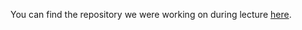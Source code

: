 You can find the repository we were working on during lecture [here](https://github.com/martinhronec/redata_public).
